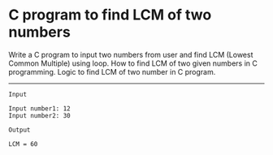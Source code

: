 # C program to find LCM of two numbers
Write a C program to input two numbers from user and find LCM (Lowest Common Multiple) using loop. How to find LCM of two given numbers in C programming. Logic to find LCM of two number in C program.

_____________________________

```
Input

Input number1: 12
Input number2: 30

Output

LCM = 60
```
